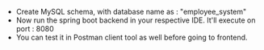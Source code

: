 - Create MySQL schema, with database name as : "employee_system" </br>
- Now run the spring boot backend in your respective IDE. It'll execute on port : 8080
- You can test it in Postman client tool as well before going to frontend.
